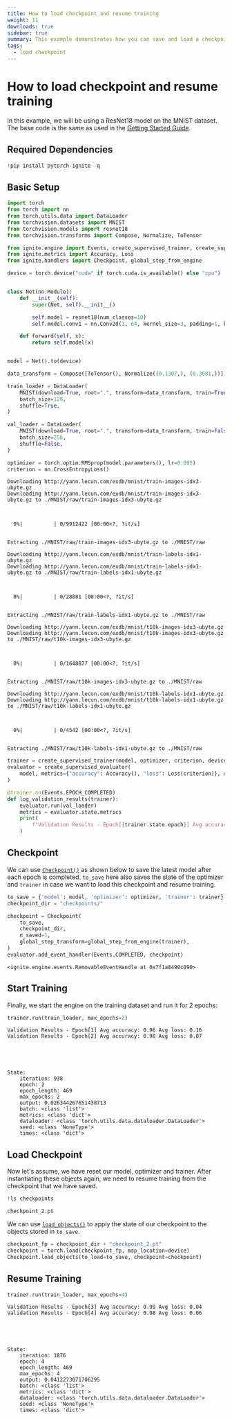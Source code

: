 ```yaml
---
title: How to load checkpoint and resume training
weight: 11
downloads: true
sidebar: true
summary: This example demonstrates how you can save and load a checkpoint then resume training.
tags:
  - load checkpoint
---
```

# How to load checkpoint and resume training

In this example, we will be using a ResNet18 model on the MNIST dataset. The base code is the same as used in the [Getting Started Guide](https://pytorch-ignite.ai/tutorials/getting-started/).

## Required Dependencies


```python
!pip install pytorch-ignite -q
```

## Basic Setup


```python
import torch
from torch import nn
from torch.utils.data import DataLoader
from torchvision.datasets import MNIST
from torchvision.models import resnet18
from torchvision.transforms import Compose, Normalize, ToTensor

from ignite.engine import Events, create_supervised_trainer, create_supervised_evaluator
from ignite.metrics import Accuracy, Loss
from ignite.handlers import Checkpoint, global_step_from_engine
```


```python
device = torch.device("cuda" if torch.cuda.is_available() else "cpu")


class Net(nn.Module):
    def __init__(self):
        super(Net, self).__init__()

        self.model = resnet18(num_classes=10)
        self.model.conv1 = nn.Conv2d(1, 64, kernel_size=3, padding=1, bias=False)

    def forward(self, x):
        return self.model(x)


model = Net().to(device)

data_transform = Compose([ToTensor(), Normalize((0.1307,), (0.3081,))])

train_loader = DataLoader(
    MNIST(download=True, root=".", transform=data_transform, train=True),
    batch_size=128,
    shuffle=True,
)

val_loader = DataLoader(
    MNIST(download=True, root=".", transform=data_transform, train=False),
    batch_size=256,
    shuffle=False,
)

optimizer = torch.optim.RMSprop(model.parameters(), lr=0.005)
criterion = nn.CrossEntropyLoss()
```

    Downloading http://yann.lecun.com/exdb/mnist/train-images-idx3-ubyte.gz
    Downloading http://yann.lecun.com/exdb/mnist/train-images-idx3-ubyte.gz to ./MNIST/raw/train-images-idx3-ubyte.gz



      0%|          | 0/9912422 [00:00<?, ?it/s]


    Extracting ./MNIST/raw/train-images-idx3-ubyte.gz to ./MNIST/raw
    
    Downloading http://yann.lecun.com/exdb/mnist/train-labels-idx1-ubyte.gz
    Downloading http://yann.lecun.com/exdb/mnist/train-labels-idx1-ubyte.gz to ./MNIST/raw/train-labels-idx1-ubyte.gz



      0%|          | 0/28881 [00:00<?, ?it/s]


    Extracting ./MNIST/raw/train-labels-idx1-ubyte.gz to ./MNIST/raw
    
    Downloading http://yann.lecun.com/exdb/mnist/t10k-images-idx3-ubyte.gz
    Downloading http://yann.lecun.com/exdb/mnist/t10k-images-idx3-ubyte.gz to ./MNIST/raw/t10k-images-idx3-ubyte.gz



      0%|          | 0/1648877 [00:00<?, ?it/s]


    Extracting ./MNIST/raw/t10k-images-idx3-ubyte.gz to ./MNIST/raw
    
    Downloading http://yann.lecun.com/exdb/mnist/t10k-labels-idx1-ubyte.gz
    Downloading http://yann.lecun.com/exdb/mnist/t10k-labels-idx1-ubyte.gz to ./MNIST/raw/t10k-labels-idx1-ubyte.gz



      0%|          | 0/4542 [00:00<?, ?it/s]


    Extracting ./MNIST/raw/t10k-labels-idx1-ubyte.gz to ./MNIST/raw
    



```python
trainer = create_supervised_trainer(model, optimizer, criterion, device=device)
evaluator = create_supervised_evaluator(
    model, metrics={"accuracy": Accuracy(), "loss": Loss(criterion)}, device=device
)

@trainer.on(Events.EPOCH_COMPLETED)
def log_validation_results(trainer):
    evaluator.run(val_loader)
    metrics = evaluator.state.metrics
    print(
        f"Validation Results - Epoch[{trainer.state.epoch}] Avg accuracy: {metrics['accuracy']:.2f} Avg loss: {metrics['loss']:.2f}"
    )
```

## Checkpoint

We can use [`Checkpoint()`](https://pytorch.org/ignite/generated/ignite.handlers.checkpoint.Checkpoint.html#checkpoint) as shown below to save the latest model after each epoch is completed. `to_save` here also saves the state of the optimizer and `trainer` in case we want to load this checkpoint and resume training.


```python
to_save = {'model': model, 'optimizer': optimizer, 'trainer': trainer}
checkpoint_dir = "checkpoints/"

checkpoint = Checkpoint(
    to_save,
    checkpoint_dir,
    n_saved=1,
    global_step_transform=global_step_from_engine(trainer),
)  
evaluator.add_event_handler(Events.COMPLETED, checkpoint)
```




    <ignite.engine.events.RemovableEventHandle at 0x7f1a8490c090>



## Start Training

Finally, we start the engine on the training dataset and run it for 2
epochs:


```python
trainer.run(train_loader, max_epochs=2)
```

    Validation Results - Epoch[1] Avg accuracy: 0.96 Avg loss: 0.16
    Validation Results - Epoch[2] Avg accuracy: 0.98 Avg loss: 0.07





    State:
    	iteration: 938
    	epoch: 2
    	epoch_length: 469
    	max_epochs: 2
    	output: 0.026344267651438713
    	batch: <class 'list'>
    	metrics: <class 'dict'>
    	dataloader: <class 'torch.utils.data.dataloader.DataLoader'>
    	seed: <class 'NoneType'>
    	times: <class 'dict'>



## Load Checkpoint

Now let's assume, we have reset our model, optimizer and trainer. After instantiating these objects again, we need to resume training from the checkpoint that we have saved.


```python
!ls checkpoints
```

    checkpoint_2.pt


We can use [`load_objects()`](https://pytorch.org/ignite/generated/ignite.handlers.checkpoint.Checkpoint.html#ignite.handlers.checkpoint.Checkpoint.load_objects) to apply the state of our checkpoint to the objects stored in `to_save`.


```python
checkpoint_fp = checkpoint_dir + "checkpoint_2.pt"
checkpoint = torch.load(checkpoint_fp, map_location=device) 
Checkpoint.load_objects(to_load=to_save, checkpoint=checkpoint) 
```

## Resume Training


```python
trainer.run(train_loader, max_epochs=4)
```

    Validation Results - Epoch[3] Avg accuracy: 0.99 Avg loss: 0.04
    Validation Results - Epoch[4] Avg accuracy: 0.98 Avg loss: 0.06





    State:
    	iteration: 1876
    	epoch: 4
    	epoch_length: 469
    	max_epochs: 4
    	output: 0.0412273071706295
    	batch: <class 'list'>
    	metrics: <class 'dict'>
    	dataloader: <class 'torch.utils.data.dataloader.DataLoader'>
    	seed: <class 'NoneType'>
    	times: <class 'dict'>


